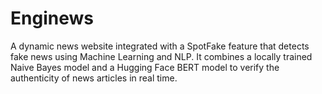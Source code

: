 # Enginews
A dynamic news website integrated with a SpotFake feature that detects fake news using Machine Learning and NLP. It combines a locally trained Naive Bayes model and a Hugging Face BERT model to verify the authenticity of news articles in real time.
